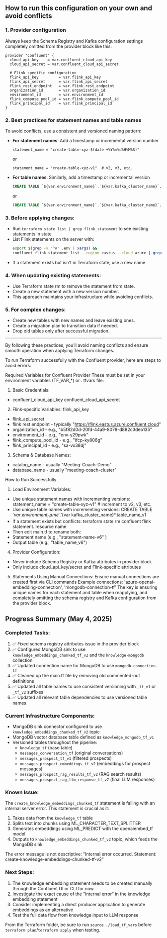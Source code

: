 ## How to run this configuration on your own and avoid conflicts

### 1. Provider configuration
Always keep the Schema Registry and Kafka configuration settings completely omitted from the provider block like this:

```hcl
provider "confluent" {
  cloud_api_key    = var.confluent_cloud_api_key
  cloud_api_secret = var.confluent_cloud_api_secret

  # Flink specific configuration
  flink_api_key         = var.flink_api_key
  flink_api_secret      = var.flink_api_secret
  flink_rest_endpoint   = var.flink_rest_endpoint
  organization_id       = var.organization_id
  environment_id        = var.environment_id
  flink_compute_pool_id = var.flink_compute_pool_id
  flink_principal_id    = var.flink_principal_id
}
```

### 2. Best practices for statement names and table names
To avoid conflicts, use a consistent and versioned naming pattern:

- **For statement names**: Add a timestamp or incremental version number
  ```hcl
  statement_name = "create-table-xyz-$(date +%Y%m%d%H%M%S)"
  ```
  or
  ```hcl
  statement_name = "create-table-xyz-v1"  # v2, v3, etc.
  ```

- **For table names**: Similarly, add a timestamp or incremental version
  ```sql
  CREATE TABLE `${var.environment_name}`.`${var.kafka_cluster_name}`.table_name_$(date +%Y%m%d%H%M%S)
  ```
  or
  ```sql
  CREATE TABLE `${var.environment_name}`.`${var.kafka_cluster_name}`.table_name_v1  # v2, v3, etc.
  ```

### 3. Before applying changes:
- Run `terraform state list | grep flink_statement` to see existing statements in state.
- List Flink statements on the server with:
  ```bash
  export $(grep -v '^#' .env | xargs) &&
  confluent flink statement list --region eastus --cloud azure | grep YOUR_TABLE_NAME
  ```
- If a statement exists but isn't in Terraform state, use a new name.

### 4. When updating existing statements:
- Use Terraform state rm to remove the statement from state.
- Create a new statement with a new version number.
- This approach maintains your infrastructure while avoiding conflicts.

### 5. For complex changes:
- Create new tables with new names and leave existing ones.
- Create a migration plan to transition data if needed.
- Drop old tables only after successful migration.

---

By following these practices, you'll avoid naming conflicts and ensure smooth operation when applying Terraform changes.



To run Terraform successfully with the Confluent provider, here are steps to avoid errors:


Required Variables for Confluent Provider
These must be set in your environment variables (TF_VAR_*) or . tfvars file:
1. Basic Credentials:
- confluent_cloud_api_key confluent_cloud_api_secret
2. Flink-specific Variables:
flink_api_key
- flink_api_secret
- flink rest endpoint - typically "https://flink.eastus.azure.confluent.cloud"
- organization_id - e.g., "b5f82d0d-20fd-44a9-8078-d882c3deb135"
- environment_id - e.g., "env-y29pwk"
- flink_compute_pool_id - e.g., "lfcp-ky806g"
- flink_principal_id - e.g., "sa-vx38dj"
3. Schema & Database Names:
- catalog_name - usually "Meeting-Coach-Demo"
- database_name - usually "meeting-coach-cluster"

How to Run Successfully
1. Load Environment Variables:
- Use unique
statement names with incrementing versions:
statement_name = "create-table-xyz-v1" # increment to v2, v3, etc.
- Use unique table names with incrementing versions: CREATE TABLE '${var.environment_name}'. '${var kafka_cluster_name}*.table_name_v1
- If a statement exists but conflicts: terraform state rm confluent flink statement. resource name
- Then edit main.tf to rename both:
- Statement name (e.g., "statement-name-v6" )
- Output table (e.g., "table_name_v6")
4. Provider Configuration:
- Never include Schema Registry or Kafka attributes in provider block
- Only include cloud_api_key/secret and Flink-specific attributes
5. Statements Using Manual Connections:
Ensure manual connections are created first via CLI commands
Example connections: 'azure-openai-embedding-connection', 'mongodb-connection-tf'
The key is ensuring unique names for each statement and table when reapplying, and completely omitting the schema registry and Kafka configuration from the provider block.

## Progress Summary (May 4, 2025)

### Completed Tasks:
1. ✅ Fixed schema registry attributes issue in the provider block
2. ✅ Configured MongoDB sink to use `knowledge_embeddings_chunked_tf_v2` and the `knowledge-mongodb` collection
3. ✅ Updated connection name for MongoDB to use `mongodb-connection-tf`
4. ✅ Cleaned up the main.tf file by removing old commented-out definitions
5. ✅ Updated all table names to use consistent versioning with `_tf_v1` or `_tf_v2` suffixes
6. ✅ Updated all relevant table dependencies to use versioned table names

### Current Infrastructure Components:
- MongoDB sink connector configured to use `knowledge_embeddings_chunked_tf_v2` topic
- MongoDB vector database table defined as `knowledge_mongodb_tf_v1`
- Versioned tables throughout the pipeline:
  - `knowledge_tf` (base table)
  - `messages_conversation_tf` (original conversations)
  - `messages_prospect_tf_v1` (filtered prospects)
  - `messages_prospect_embeddings_tf_v2` (embeddings for prospect messages)
  - `messages_prospect_rag_results_tf_v2` (RAG search results)
  - `messages_prospect_rag_llm_response_tf_v7` (final LLM responses)

### Known Issue:
The `create_knowledge_embeddings_chunked_tf` statement is failing with an internal server error. This statement is crucial as it:
1. Takes data from the `knowledge_tf` table
2. Splits text into chunks using ML_CHARACTER_TEXT_SPLITTER
3. Generates embeddings using ML_PREDICT with the openaiembed_tf model
4. Outputs to `knowledge_embeddings_chunked_tf_v2` topic, which feeds the MongoDB sink

The error message is not descriptive: "Internal error occurred. Statement: create-knowledge-embeddings-chunked-tf-v2"

### Next Steps:
1. The knowledge embedding statement needs to be created manually through the Confluent UI or CLI for now
2. Investigate the exact cause of the "Internal error" in the knowledge embedding statement
3. Consider implementing a direct producer application to generate embeddings as an alternative
4. Test the full data flow from knowledge input to LLM response

From the Terraform folder, be sure to run `source ./load_tf_vars` before `terraform plan`/`terraform apply` when testing.
